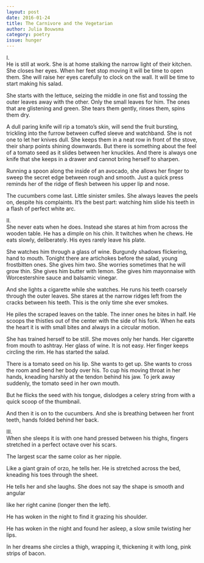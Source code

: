 ```yaml
---
layout: post 
date: 2016-01-24
title: The Carnivore and the Vegetarian
author: Julia Bouwsma
category: poetry
issue: hunger
---
```

I.  
He is still at work. She is at home stalking the narrow light of their kitchen. She closes her eyes. When her feet stop moving it will be time to open them. She will raise her eyes carefully to clock on the wall. It will be time to start making his salad.

She starts with the lettuce, seizing the middle in one fist and tossing the outer leaves away with the other. Only the small leaves for him. The ones that are glistening and green. She tears them gently, rinses them, spins them dry.

A dull paring knife will rip a tomato’s skin, will send the fruit bursting, trickling into the furrow between cuffed sleeve and watchband. She is not one to let her knives dull. She keeps them in a neat row in front of the stove, their sharp points shining downwards. But there is something about the feel of a tomato seed as it slides between her knuckles. And there is always one knife that she keeps in a drawer and cannot bring herself to sharpen.

Running a spoon along the inside of an avocado, she allows her finger to sweep the secret edge between rough and smooth. Just a quick press reminds her of the ridge of flesh between his upper lip and nose.

The cucumbers come last. Little sinister smiles. She always leaves the peels on, despite his complaints. It’s the best part: watching him slide his teeth in a flash of perfect white arc.

II.  
She never eats when he does. Instead she stares at him from across the wooden table. He has a dimple on his chin. It twitches when he chews. He eats slowly, deliberately. His eyes rarely leave his plate.

She watches him through a glass of wine. Burgundy shadows flickering, hand to mouth. Tonight there are artichokes before the salad, young frostbitten ones. She gives him two. She worries sometimes that he will grow thin. She gives him butter with lemon. She gives him mayonnaise with Worcestershire sauce and balsamic vinegar.

And she lights a cigarette while she watches. He runs his teeth coarsely through the outer leaves. She stares at the narrow ridges left from the cracks between his teeth. This is the only time she ever smokes.

He piles the scraped leaves on the table. The inner ones he bites in half. He scoops the thistles out of the center with the side of his fork. When he eats the heart it is with small bites and always in a circular motion.

She has trained herself to be still. She moves only her hands. Her cigarette from mouth to ashtray. Her glass of wine. It is not easy. Her finger keeps circling the rim. He has started the salad.

There is a tomato seed on his lip. She wants to get up. She wants to cross the room and bend her body over his. To cup his moving throat in her hands, kneading harshly at the tendon behind his jaw. To jerk away suddenly, the tomato seed in her own mouth.

But he flicks the seed with his tongue, dislodges a celery string from with a quick scoop of the thumbnail.

And then it is on to the cucumbers. And she is breathing between her front teeth, hands folded behind her back.

III.  
When she sleeps it is with one hand pressed between his thighs, fingers stretched in a perfect octave over his scars.

The largest scar the same color as her nipple.

Like a giant grain of orzo, he tells her. He is stretched across the bed, kneading his toes through the sheet.

He tells her and she laughs. She does not say the shape is smooth and angular

like her right canine (longer then the left).

He has woken in the night to find it grazing his shoulder.

He has woken in the night and found her asleep, a slow smile twisting her lips.

In her dreams she circles a thigh, wrapping it, thickening it with long, pink strips of bacon.